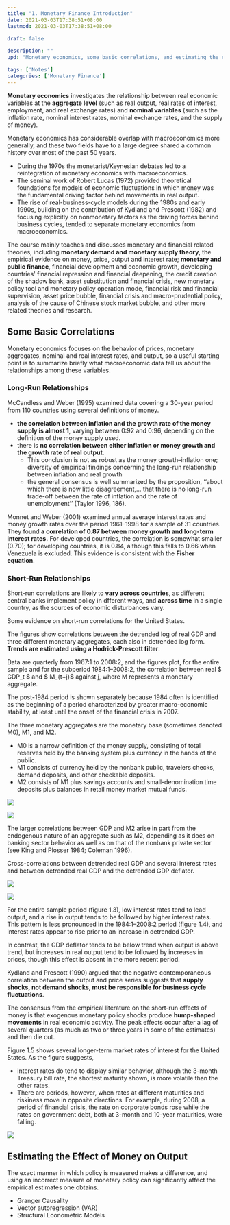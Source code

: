 ```yaml
---
title: "1. Monetary Finance Introduction"
date: 2021-03-03T17:38:51+08:00
lastmod: 2021-03-03T17:38:51+08:00

draft: false

description: ""
upd: "Monetary economics, some basic correlations, and estimating the effect of money on output"

tags: ['Notes']
categories: ['Monetary Finance']
---
```


**Monetary economics** investigates the relationship between real economic variables at the **aggregate level** (such as real output, real rates of interest, employment, and real exchange rates) and **nominal variables** (such as the inflation rate, nominal interest rates, nominal exchange rates, and the supply of money).

Monetary economics has considerable overlap with macroeconomics more generally, and these two fields have to a large degree shared a common history over most of the past 50 years.

- During the 1970s the monetarist/Keynesian debates led to a reintegration of monetary economics with macroeconomics.
- The seminal work of Robert Lucas (1972) provided theoretical foundations for
    models of economic fluctuations in which money was the fundamental driving factor behind movements in real output. 
- The rise of real-business-cycle models during the 1980s and early 1990s, building on the contribution of Kydland and Prescott (1982) and focusing explicitly on nonmonetary factors as the driving forces behind business cycles, tended to separate monetary economics from macroeconomics.

The course mainly teaches and discusses monetary and financial related theories, including **monetary demand and monetary supply theory**, the empirical evidence on money, price, output and interest rate; **monetary and public finance**, financial development and economic growth, developing countries' financial repression and financial deepening, the credit creation of the shadow bank, asset substitution and financial crisis, new monetary policy tool and monetary policy operation mode, financial risk and financial supervision, asset price bubble, financial crisis and macro-prudential policy, analysis of the cause of Chinese stock market bubble, and other more related theories and research.

## Some Basic Correlations

Monetary economics focuses on the behavior of prices, monetary aggregates, nominal and real interest rates, and output, so a useful starting point is to summarize briefly what macroeconomic data tell us about the relationships among these variables.

### Long-Run Relationships

McCandless and Weber (1995) examined data covering a 30-year period from 110 countries using several definitions of money.

- **the correlation between inflation and the growth rate of the money supply is almost 1**, varying between 0:92 and 0:96, depending on the definition of the money supply used.
-  there is **no correlation between either inflation or money growth and the growth rate of real output**. 
    - This conclusion is not as robust as the money growth–inflation one; diversity of empirical findings concerning the long-run relationship between inflation and real growth
    -  the general consensus is well summarized by the proposition, ‘‘about which there is now little disagreement,... that there is no long-run trade-off between the rate of inflation and the rate of unemployment’’ (Taylor 1996, 186).

Monnet and Weber (2001) examined annual average interest rates and
money growth rates over the period 1961–1998 for a sample of 31 countries. They found **a correlation of 0.87 between money growth and long-term interest rates.** For developed countries, the correlation is somewhat smaller (0.70); for developing countries, it is 0.84, although this falls to 0.66 when Venezuela is excluded. This evidence is consistent with the **Fisher equation**.

### Short-Run Relationships

Short-run correlations are likely to **vary across countries**, as different central banks implement policy in dfferent ways, and **across time** in a single country, as the sources of economic disturbances vary.

Some evidence on short-run correlations for the United States. 

The figures show correlations between the detrended log of real GDP and three different monetary aggregates, each also in detrended log form. **Trends are estimated using a Hodrick-Prescott filter**.

Data are quarterly from 1967:1 to 2008:2, and the figures plot, for the entire sample and for the subperiod 1984:1–2008:2, the correlation between real $ GDP_t $ and $ M_{t+j}$ against j, where M represents a monetary aggregate.

The post-1984 period is shown separately because 1984 often is identified as the beginning of a period characterized by greater macro-economic stability, at least until the onset of the financial crisis in 2007.

The three monetary aggregates are the monetary base (sometimes denoted M0), M1, and M2. 

- M0 is a narrow definition of the money supply, consisting of total reserves held by the banking system plus currency in the hands of the public. 
- M1 consists of currency held by the nonbank public, travelers checks, demand deposits, and other checkable deposits. 
- M2 consists of M1 plus savings accounts and small-denomination time deposits plus balances in retail money market mutual funds. 

![](https://cdn.jsdelivr.net/gh/henrywu97/FigBed/Figs/20210324200432.png)

![](https://cdn.jsdelivr.net/gh/henrywu97/FigBed/Figs/20210324200551.png)

The larger correlations between GDP and M2 arise in part from the endogenous nature of an aggregate such as M2, depending as it does on banking sector behavior as well as on that of the nonbank private sector (see King and Plosser 1984; Coleman 1996). 

Cross-correlations between detrended real GDP and several interest rates and between detrended real GDP and the detrended GDP deflator. 

![](https://cdn.jsdelivr.net/gh/henrywu97/FigBed/Figs/20210324201759.png)

![](https://cdn.jsdelivr.net/gh/henrywu97/FigBed/Figs/20210324201821.png)

For the entire sample period (figure 1.3), low interest rates tend to lead output, and a rise in output tends to be followed by higher interest rates. This pattern is less pronounced in the 1984:1–2008:2 period (figure 1.4), and interest rates appear to rise prior to an increase in detrended GDP.

In contrast, the GDP deflator tends to be below trend when output is above trend, but increases in real output tend to be followed by increases in prices, though this effect is absent in the more recent period. 

Kydland and Prescott (1990) argued that the negative contemporaneous correlation between the output and price series suggests that **supply shocks, not demand shocks, must be responsible for business cycle fluctuations**. 

The consensus from the empirical literature on the short-run effects of money is that exogenous monetary policy shocks produce **hump-shaped movements** in real economic activity. The peak effects occur after a lag of several quarters (as much as two or three years in some of the estimates) and then die out. 

Figure 1.5 shows several longer-term market rates of interest for the United States. As the figure suggests, 

- interest rates do tend to display similar behavior, although the 3-month Treasury bill rate, the shortest maturity shown, is more volatile than the other rates. 
- There are periods, however, when rates at different maturities and riskiness move in opposite directions. For example, during 2008, a period of financial crisis, the rate on corporate bonds rose while the rates on government debt, both at 3-month and 10-year maturities, were falling.

![](https://cdn.jsdelivr.net/gh/henrywu97/FigBed/Figs/20210324202648.png)

## Estimating the Effect of Money on Output

The exact manner in which policy is measured makes a difference, and using an incorrect measure of monetary policy can significantly affect the empirical estimates one obtains.

- Granger Causality
- Vector autoregression (VAR)
- Structural Econometric Models